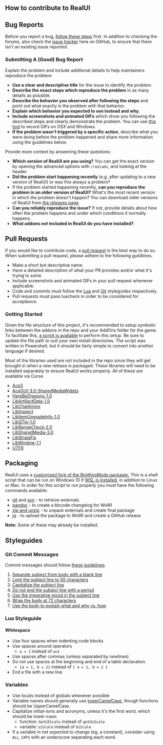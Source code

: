 How to contribute to RealUI
---------------------------

## Bug Reports ##

Before you report a bug, [follow these steps](http://www.wowinterface.com/forums/showthread.php?t=500891) first. In addition to checking the forums, also check the [issue tracker](https://github.com/RealUI/RealUI/issues) here on GitHub, to ensure that there isn't an existing issue reported.

### Submitting A (Good) Bug Report ###
Explain the problem and include additional details to help maintainers reproduce the problem:

* **Use a clear and descriptive title** for the issue to identify the problem.
* **Describe the exact steps which reproduce the problem** in as many details as possible.
* **Describe the behavior you observed after following the steps** and point out what exactly is the problem with that behavior.
* **Explain which behavior you expected to see instead and why.**
* **Include screenshots and animated GIFs** which show you following the described steps and clearly demonstrate the problem. You can use [this tool](http://www.cockos.com/licecap/) to record GIFs on OSX and Windows.
* **If the problem wasn't triggered by a specific action**, describe what you were doing before the problem happened and share more information using the guidelines below.

Provide more context by answering these questions:

* **Which version of RealUI are you using?** You can get the exact version by opening the advanced options with `/realadv`, and looking at the header.
* **Did the problem start happening recently** (e.g. after updating to a new version of RealUI) or was this always a problem?
* If the problem started happening recently, **can you reproduce the problem in an older version of RealUI?** What's the most recent version in which the problem doesn't happen? You can download older versions of RealUI from [the releases page](https://github.com/RealUI/RealUI/releases).
* **Can you reliably reproduce the issue?** If not, provide details about how often the problem happens and under which conditions it normally happens.
* **What addons _not_ included in RealUI do you have installed?**.


## Pull Requests ##

If you would like to contribute code, a [pull request](https://help.github.com/articles/about-pull-requests/) is the best way to do so. When submitting a pull request, please adhere to the following guildlines.

  * Make a short but descriptive name.
  * Have a detailed description of what your PR provides and/or what it's trying to solve.
  * Include screenshots and animated GIFs in your pull request whenever applicable.
  * Code and commits must follow the [Lua](#lua-styleguide) and [Git](#git-commit-messages) styleguides respectively.
  * Pull requests must pass luacheck in order to be considered for acceptance.

### Getting Started ###

Given the file structure of this project, it's recommended to setup symbolic links between the addons in the repo and your AddOns folder for the game. To facilitate this, [a script is available](https://gist.github.com/Gethe/aa3325ed88b2a92d23ec276c7383e034) to perform this setup. Be sure to update the file path to suit your own install directories. The script was written in Powershell, but it should be fairly simple to convert into another language if desired.

Most of the libraries used are not included in the repo since they will get brought in when a new release is packaged. These libraries will need to be installed separately to ensure RealUI works properly. All of these are available via Curse.
  
  * [Ace3](https://mods.curse.com/addons/wow/ace3)
  * [AceGUI-3.0-SharedMediaWidets](https://mods.curse.com/addons/wow/ace-gui-3-0-shared-media-widgets)
  * [HereBeDragons-1.0](https://mods.curse.com/addons/wow/herebedragons)
  * [LibArtifactData-1.0](https://mods.curse.com/addons/wow/libartifactdata-1-0)
  * [LibChatAnims](https://mods.curse.com/addons/wow/libchatanims)
  * [LibInspect](https://mods.curse.com/addons/wow/libinspect)
  * [LibItemUpgradeInfo-1.0](https://mods.curse.com/addons/wow/libitemupgradeinfo-1-0)
  * [LibQTip-1.0](https://mods.curse.com/addons/wow/libqtip-1-0)
  * [LibRangeCheck-2.0](https://mods.curse.com/addons/wow/librangecheck-2-0)
  * [LibSharedMedia-3.0](https://mods.curse.com/addons/wow/libsharedmedia-3-0)
  * [LibStrataFix](https://mods.curse.com/addons/wow/libstratafix)
  * [LibWindow-1.1](https://mods.curse.com/addons/wow/libwindow-1-1)
  * [UTF8](https://mods.curse.com/addons/wow/utf8)


## Packaging ##

RealUI uses a [customized fork of the BigWigsMods packager.](https://github.com/RealUI/packager/tree/RealUI_edits) This is a shell script that can be run on Windows 10 if [WSL is installed](https://msdn.microsoft.com/en-us/commandline/wsl/install_guide), in addition to Linux or Mac. In order for this script to run properly you must have the following commands available:

  * [git](http://packages.ubuntu.com/xenial/git) and [svn](http://packages.ubuntu.com/xenial/subversion) - to retreive externals
  * [pandoc](http://packages.ubuntu.com/xenial/pandoc) - to create a bbcode changelog for WoWI
  * [zip and unzip](http://packages.ubuntu.com/xenial/zip) - to unpack externals and create final package
  * [jq](http://packages.ubuntu.com/xenial/jq) - to upload the package to WoWI and create a GitHub release

**Note:** Some of these may already be installed.


## Styleguides ##

### Git Commit Messages ###

Commit messages should follow [these guidelines](http://chris.beams.io/posts/git-commit/).

1. [Separate subject from body with a blank line](http://chris.beams.io/posts/git-commit/#separate)
2. [Limit the subject line to 50 characters](http://chris.beams.io/posts/git-commit/#limit-50)
3. [Capitalize the subject line](http://chris.beams.io/posts/git-commit/#capitalize)
4. [Do not end the subject line with a period](http://chris.beams.io/posts/git-commit/#end)
5. [Use the imperative mood in the subject line](http://chris.beams.io/posts/git-commit/#imperative)
6. [Wrap the body at 72 characters](http://chris.beams.io/posts/git-commit/#wrap-72)
7. [Use the body to explain what and why vs. how](http://chris.beams.io/posts/git-commit/#why-not-how)

### Lua Styleguide ###

#### Whitespace ###

* Use four spaces when indenting code blocks
* Use spaces around operators
    * `a = 1` instead of `a=1`
* Use spaces after commas (unless separated by newlines)
* Do not use spaces at the beginning and end of a table declaration.
    * `{a = 1, b = 2}` instead of `{ a = 1, b = 2 }`
* End a file with a new line

### Variables ###

* Use locals instead of globals whenever possible
* Variable names should generally use [lowerCamelCase](https://en.wikipedia.org/wiki/CamelCase), though functions should be UpperCamelCase.
* Capitalize initial-isms and acronyms, unless it's the first word, which should be lower-case:
    * function: `GetUIScale` instead of `getUiScale`
    * variable: `uiScale` instead of `UiScale`
* If a variable in not expected to change (eg. a constant), consider using `ALL_CAPS` with an underscore separating each word.
